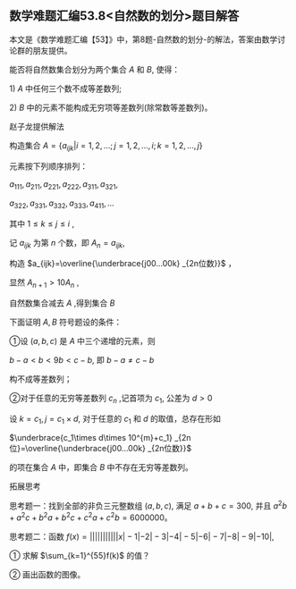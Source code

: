 ## 数学难题汇编53.8<自然数的划分>题目解答

本文是《数学难题汇编【53】》中，第8题-自然数的划分-的解法，答案由数学讨论群的朋友提供。

能否将自然数集合划分为两个集合 $A$ 和 $B,$ 使得：

1\) $A$ 中任何三个数不成等差数列;

2\) $B$ 中的元素不能构成无穷项等差数列(除常数等差数列)。

赵子龙提供解法

构造集合 $A=\{a_{ijk}|i=1,2,...;j=1,2,...,i;k=1,2,...,j\}$

元素按下列顺序排列： 

$a_{111},a_{211},a_{221},a_{222},a_{311},a_{321},$

$a_{322},a_{331},a_{332},a_{333},a_{411},...$

其中 $1\le k\le j\le i$ ,

记 $a_{ijk}$ 为第 $n$ 个数，即 $A_n=a_{ijk},$

构造 $a_{ijk}=\overline{\underbrace{j00...00k} _{2n位数}}$ ，

显然 $A_{n+1}\gt 10A_n$ ,

自然数集合减去 $A$ ,得到集合 $B$

下面证明 $A,B$ 符号题设的条件：

①设 $(a,b,c)$ 是 $A$ 中三个递增的元素，则

$b-a\lt b\lt 9b\lt c-b,$ 即 $b-a\not = c-b$

构不成等差数列；

②对于任意的无穷等差数列 $c_n$ ,记首项为 $c_1,$ 公差为 $d\gt 0$

设 $k=c_1,j=c_1\times d,$ 对于任意的 $c_1$ 和 $d$ 的取值，总存在形如

$\underbrace{c_1\times d\times 10^{m}+c_1} _{2n位}=\overline{\underbrace{j00...00k} _{2n位数}}$ 

的项在集合 $A$ 中，即集合 $B$ 中不存在无穷等差数列。


拓展思考

思考题一：找到全部的非负三元整数组 $(a,b,c),$ 满足 $a+b+c=300,$ 并且 $a^2b+a^2c+b^2a+b^2c+c^2a+c^2b=6000000。$

思考题二：函数 $f(x)=|||||||||||x|-1|-2|-3|-4|-5|-6|-7|-8|-9|-10|,$

① 求解 $\sum_{k=1}^{55}f(k)$ 的值？

② 画出函数的图像。



